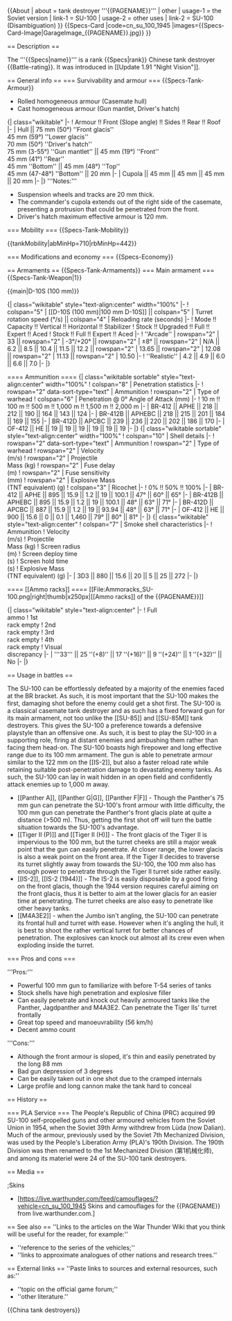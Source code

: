 {{About
| about = tank destroyer '''{{PAGENAME}}'''
| other
| usage-1 = the Soviet version
| link-1 = SU-100
| usage-2 = other uses
| link-2 = SU-100 (Disambiguation)
}}
{{Specs-Card
|code=cn_su_100_1945
|images={{Specs-Card-Image|GarageImage_{{PAGENAME}}.jpg}}
}}

== Description ==
<!-- ''In the description, the first part should be about the history of the creation and combat usage of the vehicle, as well as its key features. In the second part, tell the reader about the ground vehicle in the game. Insert a screenshot of the vehicle, so that if the novice player does not remember the vehicle by name, he will immediately understand what kind of vehicle the article is talking about.'' -->
The '''{{Specs|name}}''' is a rank {{Specs|rank}} Chinese tank destroyer {{Battle-rating}}. It was introduced in [[Update 1.91 "Night Vision"]].

== General info ==
=== Survivability and armour ===
{{Specs-Tank-Armour}}
<!-- ''Describe armour protection. Note the most well protected and key weak areas. Appreciate the layout of modules as well as the number and location of crew members. Is the level of armour protection sufficient, is the placement of modules helpful for survival in combat? If necessary use a visual template to indicate the most secure and weak zones of the armour.'' -->

* Rolled homogeneous armour (Casemate hull)
* Cast homogeneous armour (Gun mantlet, Driver's hatch)

{| class="wikitable"
|-
! Armour !! Front (Slope angle) !! Sides !! Rear !! Roof
|-
| Hull || 75 mm (50°) ''Front glacis''<br>45 mm (59°) ''Lower glacis''<br>70 mm (50°) ''Driver's hatch''<br>75 mm (3-55°) ''Gun mantlet'' || 45 mm (19°) ''Front''<br>45 mm (41°) ''Rear''<br>45 mm ''Bottom'' || 45 mm (48°) ''Top''<br>45 mm (47-48°) ''Bottom'' || 20 mm
|-
| Cupola || 45 mm || 45 mm || 45 mm || 20 mm
|-
|}
'''Notes:'''

* Suspension wheels and tracks are 20 mm thick.
* The commander's cupola extends out of the right side of the casemate, presenting a protrusion that could be penetrated from the front.
* Driver's hatch maximum effective armour is 120 mm.

=== Mobility ===
{{Specs-Tank-Mobility}}
<!-- ''Write about the mobility of the ground vehicle. Estimate the specific power and manoeuvrability, as well as the maximum speed forwards and backwards.'' -->

{{tankMobility|abMinHp=710|rbMinHp=442}}

=== Modifications and economy ===
{{Specs-Economy}}

== Armaments ==
{{Specs-Tank-Armaments}}
=== Main armament ===
{{Specs-Tank-Weapon|1}}
<!-- ''Give the reader information about the characteristics of the main gun. Assess its effectiveness in a battle based on the reloading speed, ballistics and the power of shells. Do not forget about the flexibility of the fire, that is how quickly the cannon can be aimed at the target, open fire on it and aim at another enemy. Add a link to the main article on the gun: <code><nowiki>{{main|Name of the weapon}}</nowiki></code>. Describe in general terms the ammunition available for the main gun. Give advice on how to use them and how to fill the ammunition storage.'' -->
{{main|D-10S (100 mm)}}

{| class="wikitable" style="text-align:center" width="100%"
|-
! colspan="5" | [[D-10S (100 mm)|100 mm D-10S]] || colspan="5" | Turret rotation speed (°/s) || colspan="4" | Reloading rate (seconds)
|-
! Mode !! Capacity !! Vertical !! Horizontal !! Stabilizer
! Stock !! Upgraded !! Full !! Expert !! Aced
! Stock !! Full !! Expert !! Aced
|-
! ''Arcade''
| rowspan="2" | 33 || rowspan="2" | -3°/+20° || rowspan="2" | ±8° || rowspan="2" | N/A || 6.2 || 8.5 || 10.4 || 11.5 || 12.2 || rowspan="2" | 13.65 || rowspan="2" | 12.08 || rowspan="2" | 11.13 || rowspan="2" | 10.50
|-
! ''Realistic''
| 4.2 || 4.9 || 6.0 || 6.6 || 7.0
|-
|}

==== Ammunition ====
{| class="wikitable sortable" style="text-align:center" width="100%"
! colspan="8" | Penetration statistics
|-
! rowspan="2" data-sort-type="text" | Ammunition
! rowspan="2" | Type of<br>warhead
! colspan="6" | Penetration @ 0° Angle of Attack (mm)
|-
! 10 m !! 100 m !! 500 m !! 1,000 m !! 1,500 m !! 2,000 m
|-
| BR-412 || APHE || 218 || 212 || 190 || 164 || 143 || 124
|-
| BR-412B || APHEBC || 218 || 215 || 201 || 184 || 169 || 155
|-
| BR-412D || APCBC || 239 || 236 || 220 || 202 || 186 || 170
|-
| OF-412 || HE || 19 || 19 || 19 || 19 || 19 || 19
|-
|}
{| class="wikitable sortable" style="text-align:center" width="100%"
! colspan="10" | Shell details
|-
! rowspan="2" data-sort-type="text" | Ammunition
! rowspan="2" | Type of<br>warhead
! rowspan="2" | Velocity<br>(m/s)
! rowspan="2" | Projectile<br>Mass (kg)
! rowspan="2" | Fuse delay<br>(m)
! rowspan="2" | Fuse sensitivity<br>(mm)
! rowspan="2" | Explosive Mass<br>(TNT equivalent) (g)
! colspan="3" | Ricochet
|-
! 0% !! 50% !! 100%
|-
| BR-412 || APHE || 895 || 15.9 || 1.2 || 19 || 100.1 || 47° || 60° || 65°
|-
| BR-412B || APHEBC || 895 || 15.9 || 1.2 || 19 || 100.1 || 48° || 63° || 71°
|-
| BR-412D || APCBC || 887 || 15.9 || 1.2 || 19 || 93.94 || 48° || 63° || 71°
|-
| OF-412 || HE || 900 || 15.6 || 0 || 0.1 || 1,460 || 79° || 80° || 81°
|-
|}
{| class="wikitable" style="text-align:center"
! colspan="7" | Smoke shell characteristics
|-
! Ammunition
! Velocity<br>(m/s)
! Projectile<br>Mass (kg)
! Screen radius<br>(m)
! Screen deploy time<br>(s)
! Screen hold time<br>(s)
! Explosive Mass<br>(TNT equivalent) (g)
|-
| 3D3 || 880 || 15.6 || 20 || 5 || 25 || 272
|-
|}

==== [[Ammo racks]] ====
[[File:Ammoracks_SU-100.png|right|thumb|x250px|[[Ammo racks]] of the {{PAGENAME}}]]
<!-- '''Last updated:''' -->
{| class="wikitable" style="text-align:center"
|-
! Full<br>ammo
! 1st<br>rack empty
! 2nd<br>rack empty
! 3rd<br>rack empty
! 4th<br>rack empty
! Visual<br>discrepancy
|-
| '''33''' || 25&nbsp;''(+8)'' || 17&nbsp;''(+16)'' || 9&nbsp;''(+24)'' || 1&nbsp;''(+32)'' || No
|-
|}

== Usage in battles ==
<!-- ''Describe the tactics of playing in the vehicle, the features of using vehicles in the team and advice on tactics. Refrain from creating a "guide" - do not impose a single point of view but instead give the reader food for thought. Describe the most dangerous enemies and give recommendations on fighting them. If necessary, note the specifics of the game in different modes (AB, RB, SB).'' -->

The SU-100 can be effortlessly defeated by a majority of the enemies faced at the BR bracket. As such, it is most important that the SU-100 makes the first, damaging shot before the enemy could get a shot first. The SU-100 is a classical casemate tank destroyer and as such has a fixed forward gun for its main armament, not too unlike the [[SU-85]] and [[SU-85M]] tank destroyers. This gives the SU-100 a preference towards a defensive playstyle than an offensive one. As such, it is best to play the SU-100 in a supporting role, firing at distant enemies and ambushing them rather than facing them head-on. The SU-100 boasts high firepower and long effective range due to its 100 mm armament. The gun is able to penetrate armour similar to the 122 mm on the [[IS-2]], but also a faster reload rate while retaining suitable post-penetration damage to devastating enemy tanks. As such, the SU-100 can lay in wait hidden in an open field and confidently attack enemies up to 1,000 m away.

* [[Panther A]], [[Panther G|G]], [[Panther F|F]] - Though the Panther's 75 mm gun can penetrate the SU-100's front armour with little difficulty, the 100 mm gun can penetrate the Panther's front glacis plate at quite a distance (>500 m). Thus, getting the first shot off will turn the battle situation towards the SU-100's advantage.
* [[Tiger II (P)]] and [[Tiger II (H)]] - The front glacis of the Tiger II is impervious to the 100 mm, but the turret cheeks are still a major weak point that the gun can easily penetrate. At closer range, the lower glacis is also a weak point on the front area. If the Tiger II decides to traverse its turret slightly away from towards the SU-100, the 100 mm also has enough power to penetrate through the Tiger II turret side rather easily.
* [[IS-2]], [[IS-2 (1944)]] - The IS-2 is easily disposable by a good firing on the front glacis, though the 1944 version requires careful aiming on the front glacis, thus it is better to aim at the lower glacis for an easier time at penetrating. The turret cheeks are also easy to penetrate like other heavy tanks.
* [[M4A3E2]] - when the Jumbo isn't angling, the SU-100 can penetrate its frontal hull and turret with ease. However when it's angling the hull, it is best to shoot the rather vertical turret for better chances of penetration. The explosives can knock out almost all its crew even when exploding inside the turret.

=== Pros and cons ===
<!-- ''Summarise and briefly evaluate the vehicle in terms of its characteristics and combat effectiveness. Mark its pros and cons in a bulleted list. Try not to use more than 6 points for each of the characteristics. Avoid using categorical definitions such as "bad", "good" and the like - use substitutions with softer forms such as "inadequate" and "effective".'' -->

'''Pros:'''

* Powerful 100 mm gun to familiarize with before T-54 series of tanks
* Stock shells have high penetration and explosive filler
* Can easily penetrate and knock out heavily armoured tanks like the Panther, Jagdpanther and M4A3E2. Can penetrate the Tiger IIs' turret frontally
* Great top speed and manoeuvrability (56 km/h)
* Decent ammo count

'''Cons:'''

* Although the front armour is sloped, it's thin and easily penetrated by the long 88 mm
* Bad gun depression of 3 degrees
* Can be easily taken out in one shot due to the cramped internals
* Large profile and long cannon make the tank hard to conceal

== History ==
<!-- ''Describe the history of the creation and combat usage of the vehicle in more detail than in the introduction. If the historical reference turns out to be too long, take it to a separate article, taking a link to the article about the vehicle and adding a block "/History" (example: <nowiki>https://wiki.warthunder.com/(Vehicle-name)/History</nowiki>) and add a link to it here using the <code>main</code> template. Be sure to reference text and sources by using <code><nowiki><ref></ref></nowiki></code>, as well as adding them at the end of the article with <code><nowiki><references /></nowiki></code>. This section may also include the vehicle's dev blog entry (if applicable) and the in-game encyclopedia description (under <code><nowiki>=== In-game description ===</nowiki></code>, also if applicable).'' -->

=== PLA Service ===
The People's Republic of China (PRC) acquired 99 SU-100 self-propelled guns and other armoured vehicles from the Soviet Union in 1954, when the Soviet 39th Army withdrew from Lüda (now Dalian). Much of the armour, previously used by the Soviet 7th Mechanized Division, was used by the People's Liberation Army (PLA)'s 190th Division. The 190th Division was then renamed to the 1st Mechanized Division (第1机械化师), and among its materiel were 24 of the SU-100 tank destroyers.

== Media ==
<!-- ''Excellent additions to the article would be video guides, screenshots from the game, and photos.'' -->

;Skins
* [https://live.warthunder.com/feed/camouflages/?vehicle=cn_su_100_1945 Skins and camouflages for the {{PAGENAME}} from live.warthunder.com.]

== See also ==
''Links to the articles on the War Thunder Wiki that you think will be useful for the reader, for example:''
* ''reference to the series of the vehicles;''
* ''links to approximate analogues of other nations and research trees.''

== External links ==
''Paste links to sources and external resources, such as:''
* ''topic on the official game forum;''
* ''other literature.''

{{China tank destroyers}}